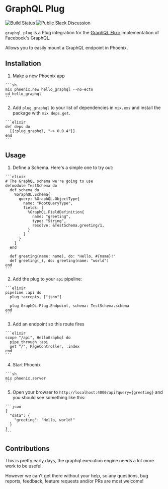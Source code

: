 # GraphQL Plug

[![Build Status](https://travis-ci.org/joshprice/plug_graphql.svg)](https://travis-ci.org/joshprice/plug_graphql)
[![Public Slack Discussion](https://graphql-slack.herokuapp.com/badge.svg)](https://graphql-slack.herokuapp.com/)

`graphql_plug` is a Plug integration for the [GraphQL Elixir](https://github.com/joshprice/graphql-elixir) implementation of Facebook's GraphQL.

Allows you to easily mount a GraphQL endpoint in Phoenix.

## Installation

  1. Make a new Phoenix app

    ```sh
    mix phoenix.new hello_graphql --no-ecto
    cd hello_graphql
    ```

  2. Add `plug_graphql` to your list of dependencies in `mix.exs` and install the package with `mix deps.get`.

    ```elixir
    def deps do
      [{:plug_graphql, "~> 0.0.4"}]
    end
    ```

## Usage

  1. Define a Schema. Here's a simple one to try out:

    ```elixir
    # The GraphQL schema we're going to use
    defmodule TestSchema do
      def schema do
        %GraphQL.Schema{
          query: %GraphQL.ObjectType{
            name: "RootQueryType",
            fields: [
              %GraphQL.FieldDefinition{
                name: "greeting",
                type: "String",
                resolve: &TestSchema.greeting/1,
              }
            ]
          }
        }
      end

      def greeting(name: name), do: "Hello, #{name}!"
      def greeting(_), do: greeting(name: "world")
    end
    ```

  2. Add the plug to your `api` pipeline:

    ```elixir
    pipeline :api do
      plug :accepts, ["json"]

      plug GraphQL.Plug.Endpoint, schema: TestSchema.schema
    end
    ```

  3. Add an endpoint so this route fires

    ```elixir
    scope "/api", HelloGraphql do
      pipe_through :api
      get "/", PageController, :index
    end
    ```

  4. Start Phoenix

    ```sh
    mix phoenix.server
    ```

  5. Open your browser to `http://localhost:4000/api?query={greeting}` and you should see something like this:

    ```json
    {
      "data": {
        "greeting": "Hello, world!"
      }
    }
    ```

## Contributions

This is pretty early days, the graphql execution engine needs a lot more work to be useful.

However we can't get there without your help, so any questions, bug reports, feedback,
feature requests and/or PRs are most welcome!
